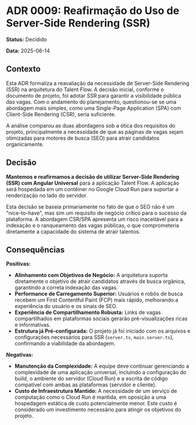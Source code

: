 # ADR 0009: Reafirmação do Uso de Server-Side Rendering (SSR)

**Status:** Decidido

**Data:** 2025-06-14

## Contexto

Esta ADR formaliza a reavaliação da necessidade de Server-Side Rendering (SSR) na arquitetura do Talent Flow. A decisão inicial, conforme o documento de projeto, foi adotar SSR para garantir a visibilidade pública das vagas. Com o andamento do planejamento, questionou-se se uma abordagem mais simples, como uma Single-Page Application (SPA) com Client-Side Rendering (CSR), seria suficiente.

A análise comparou as duas abordagens sob a ótica dos requisitos do projeto, principalmente a necessidade de que as páginas de vagas sejam otimizadas para motores de busca (SEO) para atrair candidatos organicamente.

## Decisão

**Mantemos e reafirmamos a decisão de utilizar Server-Side Rendering (SSR) com Angular Universal** para a aplicação Talent Flow. A aplicação será hospedada em um contêiner no Google Cloud Run para suportar a renderização no lado do servidor.

Esta decisão se baseia primariamente no fato de que o SEO não é um "nice-to-have", mas sim um requisito de negócio crítico para o sucesso da plataforma. A abordagem CSR/SPA apresenta um risco inaceitável para a indexação e o ranqueamento das vagas públicas, o que comprometeria diretamente a capacidade do sistema de atrair talentos.

## Consequências

**Positivas:**
* **Alinhamento com Objetivos de Negócio:** A arquitetura suporta diretamente o objetivo de atrair candidatos através de busca orgânica, garantindo a correta indexação das vagas.
* **Performance de Carregamento Superior:** Usuários e robôs de busca recebem um First Contentful Paint (FCP) mais rápido, melhorando a experiência do usuário e os sinais de SEO.
* **Experiência de Compartilhamento Robusta:** Links de vagas compartilhados em plataformas sociais gerarão pré-visualizações ricas e informativas.
* **Estrutura já Pré-configurada:** O projeto já foi iniciado com os arquivos e configurações necessários para SSR (`server.ts`, `main.server.ts`), confirmando a viabilidade da abordagem.

**Negativas:**
* **Manutenção da Complexidade:** A equipe deve continuar gerenciando a complexidade de uma aplicação universal, incluindo a configuração do build, o ambiente do servidor (Cloud Run) e a escrita de código compatível com ambas as plataformas (servidor e cliente).
* **Custo de Infraestrutura Mantido:** A necessidade de um serviço de computação como o Cloud Run é mantida, em oposição a uma hospedagem estática de custo potencialmente menor. Este custo é considerado um investimento necessário para atingir os objetivos do projeto.